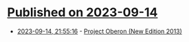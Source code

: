 # [Published on 2023-09-14](index.md)

* [2023-09-14, 21:55:16](https://lobste.rs/s/m6oqur/project_oberon_new_edition_2013) - [Project Oberon (New Edition 2013)](https://people.inf.ethz.ch/wirth/ProjectOberon/)
